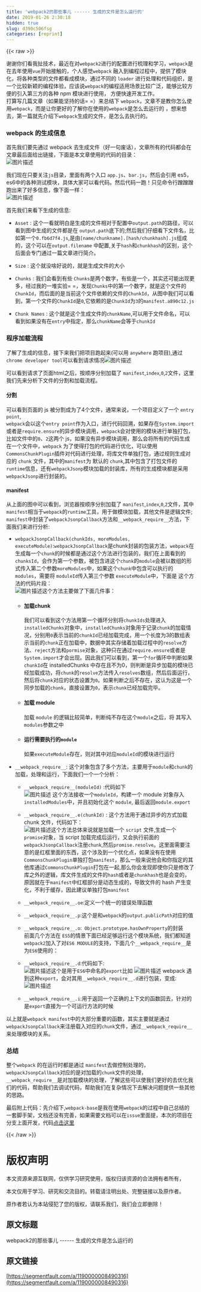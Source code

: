 ```yaml
---
title: 'webpack2的那些事儿 ------ 生成的文件是怎么运行的' 
date: 2019-01-26 2:30:18
hidden: true
slug: d390c506fsg
categories: [reprint]
---
```


{{< raw >}}

                    
<p>谢谢你们看我扯技术，最近在对<code>webpack2</code>进行的配置进行梳理和学习，<code>webpack</code>是在去年使用<code>vue</code>开始接触的，个人感觉<code>webpack</code> 融入到编程过程中，提供了模块化，将各种类型的文件都看成模块，通过不同的 <code>loader</code> 进行处理和代码组织，是一个比较新颖的编程体验，应该说<code>webpack</code>的编程适用场景比较广泛，能够比较方便的引入第三方的各种 npm 模块进行使用， 方便快速开发工作。<br>打算写几篇文章（如果能坚持的话= =）来总结下 <code>webpack</code>，文章不是教你怎么使用<code>webpack</code>，而是让你更好的了解你在使用的<code>webpack</code>是怎么去运行的 ，想来想去，第一篇就先介绍下<code>webpack</code>生成的文件，是怎么去执行的。</p>
<h3 id="articleHeader0">webpack 的生成信息</h3>
<p>首先我们要先通过 webpack 去生成文件（好一句废话），文章所有的代码都会在文章最后面给出链接，下面是本文章使用的代码的目录：<br><span class="img-wrap"><img data-src="/img/bVJy3T?w=314&amp;h=402" src="https://static.alili.tech/img/bVJy3T?w=314&amp;h=402" alt="图片描述" title="图片描述" style="cursor: pointer; display: inline;"></span></p>
<p>我们现在只要关注<code>js</code>目录，里面有两个入口 <code>app.js</code>、<code>bar.js</code>，然后会引用 es5，es6中的各种测试模块，具体大家可以看代码。然后代码一跑！只见命令行蹭蹭蹭跑出来了好多信息，像下面一样：<br><span class="img-wrap"><img data-src="/img/bVJy7u?w=624&amp;h=197" src="https://static.alili.tech/img/bVJy7u?w=624&amp;h=197" alt="图片描述" title="图片描述" style="cursor: pointer; display: inline;"></span></p>
<p>首先我们来看下生成的信息:</p>
<ul>
<li><p><code>Asset</code> : 这个一看就明白是生成的文件相对于配置中<code>output.path</code>的路径，可以看到图中生成的文件都是在 <code>output.path</code>底下的;然后我们仔细看下文件名，比如第一个<code>0.fb6d7f4.js</code>,是由<code>[name/chunkname].[hash/chunkhash].js</code>组成的，这个可以在<code>output.filename</code> 中配置,关于<code>hash</code>和<code>chunkhash</code>的区别，这个后面会专门通过一篇文章进行简介。</p></li>
<li><p><code>Size</code> : 这个就没啥好说的，就是生成文件的大小</p></li>
<li><p><code>Chunks</code> : 我们会看到有些 <code>Chunks</code>是两个数字，有些是一个，其实还可能出现更多，经过我的一堆实验= =，发现<code>Chunks</code>中的第一个数字，就是这个文件的 <code>ChunkId</code>，而后面的是当前这个文件依赖的文件的<code>ChunkId</code>，从图中我们可以看到，第一个文件的<code>ChunkId</code>是<code>0</code>,它依赖的是<code>ChunkId</code>为<code>3</code>的<code>manifest.a890c12.js</code></p></li>
<li><p><code>Chunk Names</code> : 这个就是这个生成文件的<code>chunkName</code>,可以用于文件命名，可以看到如果没有在<code>entry</code>中指定，那么<code>chunkName</code>会等于<code>chunkId</code></p></li>
</ul>
<h3 id="articleHeader1">程序加载流程</h3>
<p>了解了生成的信息，接下来我们把项目跑起来(可以用 <code>anywhere</code> 跑项目),通过<code>chrome developer tool</code>可以看到请求情况<span class="img-wrap"><img data-src="/img/bVJIVh?w=2304&amp;h=430" src="https://static.alili.tech/img/bVJIVh?w=2304&amp;h=430" alt="图片描述" title="图片描述" style="cursor: pointer; display: inline;"></span></p>
<p>可以看到请求了页面html之后，按顺序分别加载了 <code>manifest</code>,<code>index</code>,<code>0</code>,<code>2</code>文件，这里我们先来分析下文件的分割和加载流程。</p>
<h4>分割</h4>
<p>可以看到页面的 js 被分割成为了4个文件，通常来说，一个项目定义了一个 <code>entry point</code>,<br><code>webpack</code>会以这个<code>entry point</code>作为入口，进行代码回溯，如果存在<code>System.import</code>或者是<code>require.ensure</code>的异步模块调用，<code>webpack</code>会对使用的模块进行单独打包，比如文件中的<code>0</code>、<code>2</code>这两个 js，如果没有异步模块调用，那么会将所有的代码生成在一个文件中，<code>webpack</code> 为了使得打包的代码进行优化，可以使用<code>CommonsChunkPlugin</code>插件对代码进行处理，将库文件单独打包，通过规则生成对应的 <code>chunk</code> 文件，其中的<code>manifest</code>为 默认的 <code>chunk</code>,其中包含了打包文件的<code>runtime</code>信息，还有<code>webpackJsonp</code>模块加载的封装库，所有的生成模块都是采用<code>webpackJsonp</code>进行封装的。</p>
<h4>manifest</h4>
<p>从上面的图中可以看到，浏览器按顺序分别加载了 <code>manifest</code>,<code>index</code>,<code>0</code>,<code>2</code>文件，其中<code>manifest</code>相当于<code>webpack</code>的<code>runtime</code>工具，用于做模块加载，其他文件是逻辑文件; <code>manifest</code>中封装了<code>webpackJsonpCallback</code>方法和<code>__webpack_require__</code>方法，下面我们来进行分析:</p>
<ul><li>
<p><code>webpackJsonpCallback(chunkIds, moreModules, executeModule)</code>:<code>webpackJsonpCallback</code>是chunk封装的包装方法，<code>webpack</code>在生成每一个<code>chunk</code>的时候都是通过这个方法进行包装的，我们在上面看到的 <code>chunksId</code>，会作为第一个参数，被包含进这个<code>chunk</code>的<code>module</code>会被以数组的形式传入第二个参数<code>moreModules</code>中，如果这个<code>chunk</code>中包含可以执行的<code>modules</code>，需要将 <code>moduleId</code>传入第三个参数 <code>executeModule</code>中，下面是 这个方法的代码片段：<br><span class="img-wrap"><img data-src="/img/bVJMzn?w=1708&amp;h=904" src="https://static.alili.tech/img/bVJMzn?w=1708&amp;h=904" alt="图片描述" title="图片描述" style="cursor: pointer; display: inline;"></span>这个方法主要做了下面几件事：</p>
<ul>
<li>
<h4>加载chunk</h4>
<p>我们可以看到这个方法用第一个循环分别将<code>chunkIds</code>处理进入<code>installedChunks</code>对象中，<code>installedChunks</code>对象用于记录<code>chunk</code>的加载情况，分别用<code>0</code>表示当前的<code>chunkId</code>已经加载完成，用一个长度为3的数组表示当前的<code>chunk</code>正在加载中，数据中其实存储着加载过程中的<code>resolve</code>方法、<code>reject</code>方法和<code>pormise</code>对象，这种只在通过<code>require.ensure</code>或者是<code>System.import</code>才会出现。因此我们可以看到，第一个<code>for</code>循环中判断如果<code>chunkId</code>在 installedChunks 中存在且不为0，则判断是异步加载的模块已经加载成功，将<code>chunk</code>的<code>resolve</code>方法传入<code>resolves</code>数组，然后后面运行，然后将<code>chunk</code>对应的状态设置为<code>0</code>。如果判断之后不存在，这认为这是一个同步加载的<code>chunk</code>，直接设置为<code>0</code>，表示<code>chunk</code>已经加载完毕。</p>
</li>
<li>
<h4>加载 module</h4>
<p>加载 <code>module</code> 的逻辑比较简单，判断纯不存在这个<code>module</code>之后，将 其写入<code>modules</code>参数之中</p>
</li>
<li>
<h4>运行需要执行的<code>module</code>
</h4>
<p>如果<code>executeModule</code>存在，则对其中对应<code>moduleId</code>的模块进行运行</p>
</li>
</ul>
</li></ul>
<ul><li>
<p><code>__webpack_require__</code>: 这个对象包含了多个方法，主要用于<code>module</code>和<code>chunk</code>的加载，处理和运行，下面我们一个一个分析：</p>
<ul>
<li><p><code>__webpack_require__(moduleId)</code> :代码如下<br><span class="img-wrap"><img data-src="/img/bVJMHk?w=1480&amp;h=786" src="https://static.alili.tech/img/bVJMHk?w=1480&amp;h=786" alt="图片描述" title="图片描述" style="cursor: pointer; display: inline;"></span> 这个方法接收一个<code>moduleId</code>，构建一个 module 对象存入<code>installedModules</code>中，并且初始化这个 <code>module</code>, 最后返回<code>module.export</code></p></li>
<li><p><code>__webpack_require__.e(chunkId)</code> : 这个方法用于通过异步的方式加载 chunk 文件，代码如下：<br><span class="img-wrap"><img data-src="/img/bVJMHM?w=2056&amp;h=1408" src="https://static.alili.tech/img/bVJMHM?w=2056&amp;h=1408" alt="图片描述" title="图片描述" style="cursor: pointer; display: inline;"></span>这个方法总体来说就是加载一个 <code>script</code> 文件,生成一个 <code>promise</code>对象，当 script 加载完成后运行，又会执行前面的<code>webpackJsonpCallback</code>注册<code>chunk</code>,然后<code>promise.resolve</code>。这里面需要注意的是红框里面的东西，这个涉及到一个优化点，如果没有在使用<code>CommonsChunkPlugin</code>单独打包<code>manifest</code>，那么一般来说他会和你指定的其他库通过<code>CommonsChunkPlugin</code>打包在一起,那么你会发现即使你只是修改了库之外的逻辑，库文件生成的文件的<code>hash</code>或者是<code>chunkhash</code>也是会变的，原因就在于<code>manifest</code>中红框部分是动态生成的，导致文件的 hash 产生变化，不利于缓存，因此建议单独打包<code>manifest</code></p></li>
<li><p><code>__webpack_require__.oe</code>:定义一个统一的错误处理函数</p></li>
<li><p><code>__webpack_require__.p</code>:这个是和<code>webpack</code>的<code>output.publicPath</code>对应的值</p></li>
<li><p><code>__webpack_require__.o</code>:<code> Object.prototype.hasOwnProperty</code>的封装<br>前面几个方法在 <code>ES5</code>的情景下面已经足够运行这个模块系统，我们都知道<code>webpack2</code>加入了对<code>ES6 MODULE</code>的支持，下面几个<code>__webpack_require__</code>是为<code>ES6</code>使用的：</p></li>
<li><p><code>__webpack_require__.d</code>:代码如下:<br><span class="img-wrap"><img data-src="/img/bVJMLz?w=1020&amp;h=316" src="https://static.alili.tech/img/bVJMLz?w=1020&amp;h=316" alt="图片描述" title="图片描述" style="cursor: pointer;"></span>这个是用于<code>ES6</code>中命名的<code>export</code>比如 <span class="img-wrap"><img data-src="/img/bVJMMp?w=718&amp;h=128" src="https://static.alili.tech/img/bVJMMp?w=718&amp;h=128" alt="图片描述" title="图片描述" style="cursor: pointer;"></span> webpack 遇到这种<code>export</code>，会对其用<code>__webpack_require__.d</code>进行包装，变成: <span class="img-wrap"><img data-src="/img/bVJMMx?w=1268&amp;h=166" src="https://static.alili.tech/img/bVJMMx?w=1268&amp;h=166" alt="图片描述" title="图片描述" style="cursor: pointer;"></span></p></li>
<li><p><code>__webpack_require__.i</code>:用于返回一个正确的上下文的函数回去，针对的是<code>export</code>直接为一个可运行方法的时候</p></li>
</ul>
</li></ul>
<p>以上就是<code>webpack manifest</code>中的大部分重要的函数，其实主要就是通过<code>webpackJsonpCallback</code>来注册载入对应的<code>chunk</code>文件，通过<code>__webpack_require__</code>来处理模块的关系。</p>
<h3 id="articleHeader2">总结</h3>
<p>整个<code>webpack</code> 的在运行时都是通过 <code>manifest</code>去做控制处理的， <code>webpackJsonpCallback</code>对应的是对加载的<code>chunk</code>文件的处理，<code>__webpack_require__</code>是对加载模块的处理，了解这些可以使我们更好的去优化我们的代码，帮助我们去调试代码，帮助我们在复杂情况下去解决问题提供一些其他的思路。</p>
<p>最后附上代码：先介绍下,<code>webpack-base</code>是我在使用<code>webpack</code>的过程中自己总结的一套脚手架，文档还没有完善，如果需要文档可以在<code>issue</code>里面提，本次的项目在分支上面开发，代码<a href="https://github.com/qbright/webpack2-base/tree/branch/webpack2-how-webpack-file-work" rel="nofollow noreferrer" target="_blank">点击这里</a></p>

                
{{< /raw >}}

# 版权声明
本文资源来源互联网，仅供学习研究使用，版权归该资源的合法拥有者所有，

本文仅用于学习、研究和交流目的。转载请注明出处、完整链接以及原作者。

原作者若认为本站侵犯了您的版权，请联系我们，我们会立即删除！

## 原文标题
webpack2的那些事儿 ------ 生成的文件是怎么运行的

## 原文链接
[https://segmentfault.com/a/1190000008490316](https://segmentfault.com/a/1190000008490316)

